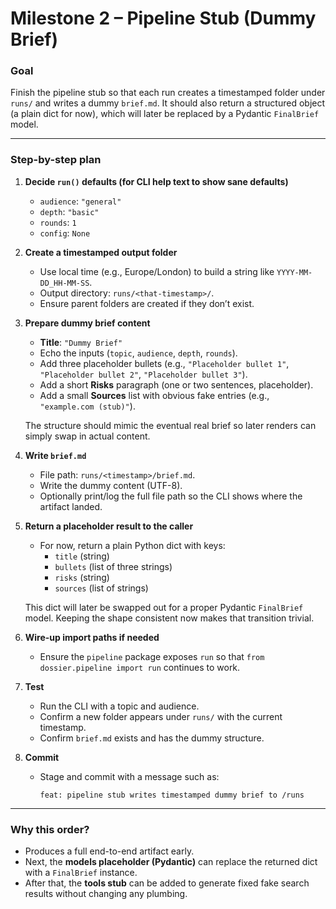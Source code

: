# Milestone 2 – Pipeline Stub (Dummy Brief)

### Goal
Finish the pipeline stub so that each run creates a timestamped folder under `runs/` and writes a dummy `brief.md`. It should also return a structured object (a plain dict for now), which will later be replaced by a Pydantic `FinalBrief` model.

---

### Step-by-step plan

1. **Decide `run()` defaults (for CLI help text to show sane defaults)**
   - `audience`: `"general"`
   - `depth`: `"basic"`
   - `rounds`: `1`
   - `config`: `None`

2. **Create a timestamped output folder**
   - Use local time (e.g., Europe/London) to build a string like `YYYY-MM-DD_HH-MM-SS`.
   - Output directory: `runs/<that-timestamp>/`.
   - Ensure parent folders are created if they don’t exist.

3. **Prepare dummy brief content**
   - **Title**: `"Dummy Brief"`
   - Echo the inputs (`topic`, `audience`, `depth`, `rounds`).
   - Add three placeholder bullets (e.g., `"Placeholder bullet 1"`, `"Placeholder bullet 2"`, `"Placeholder bullet 3"`).
   - Add a short **Risks** paragraph (one or two sentences, placeholder).
   - Add a small **Sources** list with obvious fake entries (e.g., `"example.com (stub)"`).

   The structure should mimic the eventual real brief so later renders can simply swap in actual content.

4. **Write `brief.md`**
   - File path: `runs/<timestamp>/brief.md`.
   - Write the dummy content (UTF-8).
   - Optionally print/log the full file path so the CLI shows where the artifact landed.

5. **Return a placeholder result to the caller**
   - For now, return a plain Python dict with keys:
     - `title` (string)
     - `bullets` (list of three strings)
     - `risks` (string)
     - `sources` (list of strings)

   This dict will later be swapped out for a proper Pydantic `FinalBrief` model. Keeping the shape consistent now makes that transition trivial.

6. **Wire-up import paths if needed**
   - Ensure the `pipeline` package exposes `run` so that `from dossier.pipeline import run` continues to work.

7. **Test**
   - Run the CLI with a topic and audience.
   - Confirm a new folder appears under `runs/` with the current timestamp.
   - Confirm `brief.md` exists and has the dummy structure.

8. **Commit**
   - Stage and commit with a message such as:
     ```
     feat: pipeline stub writes timestamped dummy brief to /runs
     ```

---

### Why this order?
- Produces a full end-to-end artifact early.
- Next, the **models placeholder (Pydantic)** can replace the returned dict with a `FinalBrief` instance.
- After that, the **tools stub** can be added to generate fixed fake search results without changing any plumbing.